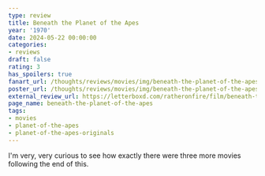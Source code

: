 ```yaml
---
type: review
title: Beneath the Planet of the Apes
year: '1970'
date: 2024-05-22 00:00:00
categories:
- reviews
draft: false
rating: 3
has_spoilers: true
fanart_url: /thoughts/reviews/movies/img/beneath-the-planet-of-the-apes_fanart.png
poster_url: /thoughts/reviews/movies/img/beneath-the-planet-of-the-apes_poster.png
external_review_url: https://letterboxd.com/ratheronfire/film/beneath-the-planet-of-the-apes/
page_name: beneath-the-planet-of-the-apes
tags:
- movies
- planet-of-the-apes
- planet-of-the-apes-originals
---
```


I'm very, very curious to see how exactly there were three more movies following the end of this.

